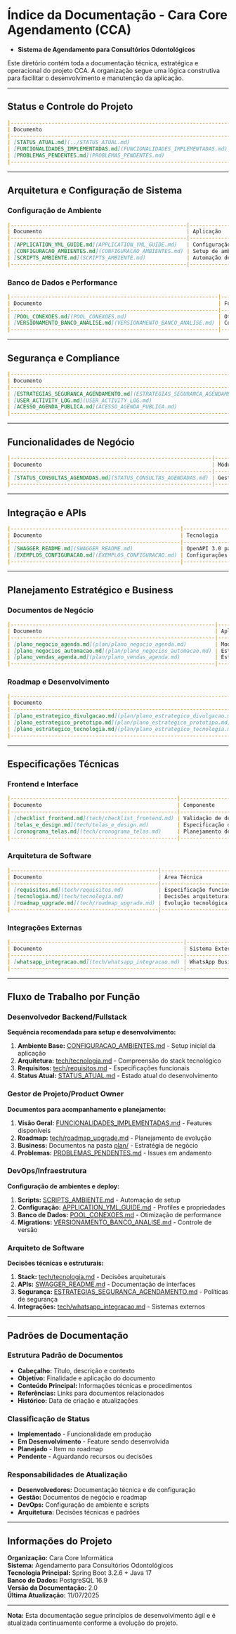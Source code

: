 # Índice da Documentação - Cara Core Agendamento (CCA)

- **Sistema de Agendamento para Consultórios Odontológicos**

Este diretório contém toda a documentação técnica, estratégica e operacional do projeto CCA. A organização segue uma lógica construtiva para facilitar o desenvolvimento e manutenção da aplicação.

---

## Status e Controle do Projeto

```markdown
|----------------------------------------------------------------------|------------------------------------------------------|------------------|
| Documento                                                            | Descrição                                            | Responsabilidade |
|----------------------------------------------------------------------|------------------------------------------------------|------------------|
| [STATUS_ATUAL.md](../STATUS_ATUAL.md)                                | Status completo do desenvolvimento e funcionalidades | Gestão de Projeto |
| [FUNCIONALIDADES_IMPLEMENTADAS.md](FUNCIONALIDADES_IMPLEMENTADAS.md) | Lista detalhada de funcionalidades já implementadas  | Desenvolvimento   |
| [PROBLEMAS_PENDENTES.md](PROBLEMAS_PENDENTES.md)                     | Problemas conhecidos e suas soluções                 | Suporte Técnico           |
|----------------------------------------------------------------------|------------------------------------------------------|-------------------|
```

---

## Arquitetura e Configuração de Sistema

### Configuração de Ambiente

```markdown
|--------------------------------------------------------|---------------------------------------------|-------------------------|
| Documento                                              | Aplicação                                   | Fase de Desenvolvimento |
|--------------------------------------------------------|---------------------------------------------|-------------------------|
| [APPLICATION_YML_GUIDE.md](APPLICATION_YML_GUIDE.md)   | Configuração de profiles e propriedades     | Setup Inicial           |
| [CONFIGURACAO_AMBIENTES.md](CONFIGURACAO_AMBIENTES.md) | Setup de ambientes (local, teste, produção) | DevOps                  |
| [SCRIPTS_AMBIENTE.md](SCRIPTS_AMBIENTE.md)             | Automação de inicialização                  | Produtividade           |
|--------------------------------------------------------|---------------------------------------------|-------------------------|
```

### Banco de Dados e Performance

```markdown
|------------------------------------------------------------------|---------------------------------------|----------------------|
| Documento                                                        | Foco Técnico                          | Impacto              |
|------------------------------------------------------------------|---------------------------------------|----------------------|
| [POOL_CONEXOES.md](POOL_CONEXOES.md)                             | Otimização de conexões com PostgreSQL | Performance          |
| [VERSIONAMENTO_BANCO_ANALISE.md](VERSIONAMENTO_BANCO_ANALISE.md) | Controle de migrations com Flyway     | Integridade de Dados |
|------------------------------------------------------------------|---------------------------------------|----------------------|
```

---

## Segurança e Compliance

```markdown
|------------------------------------------------------------------------------|-----------------------------------|----------------|
| Documento                                                                    | Área de Aplicação                 | Regulamentação |
|------------------------------------------------------------------------------|-----------------------------------|----------------|
| [ESTRATEGIAS_SEGURANCA_AGENDAMENTO.md](ESTRATEGIAS_SEGURANCA_AGENDAMENTO.md) | Proteção de dados de agendamentos | LGPD           |
| [USER_ACTIVITY_LOG.md](USER_ACTIVITY_LOG.md)                                 | Auditoria de ações dos usuários   | Compliance     |
| [ACESSO_AGENDA_PUBLICA.md](ACESSO_AGENDA_PUBLICA.md)                         | Controle de autorização           | Segurança      |
|------------------------------------------------------------------------------|-----------------------------------|----------------|
```

---

## Funcionalidades de Negócio

```markdown
|----------------------------------------------------------------|---------------------------------|-----------------|
| Documento                                                      | Módulo do Sistema               | Stakeholder     |
|----------------------------------------------------------------|---------------------------------|-----------------|
| [STATUS_CONSULTAS_AGENDADAS.md](STATUS_CONSULTAS_AGENDADAS.md) | Gestão de consultas e workflows | Usuários Finais |
|----------------------------------------------------------------|---------------------------------|-----------------|
```

---

## Integração e APIs

```markdown
|------------------------------------------------------|---------------------------------------|------------------------------|
| Documento                                            | Tecnologia                            | Finalidade                   |
|------------------------------------------------------|---------------------------------------|------------------------------|
| [SWAGGER_README.md](SWAGGER_README.md)               | OpenAPI 3.0 para documentação de APIs | Desenvolvimento e Integração |
| [EXEMPLOS_CONFIGURACAO.md](EXEMPLOS_CONFIGURACAO.md) | Configurações práticas do sistema     | Implementação                |
|------------------------------------------------------|---------------------------------------|------------------------------|
```

---

## Planejamento Estratégico e Business

### Documentos de Negócio

```markdown
|-----------------------------------------------------------------|-----------------------------------------|------------------|
| Documento                                                       | Aplicação no Negócio                    | Público-Alvo     |
|-----------------------------------------------------------------|-----------------------------------------|------------------|
| [plano_negocio_agenda.md](plan/plano_negocio_agenda.md)         | Modelagem de negócio para agendamentos  | Gestão Comercial |
| [plano_negocios_automacao.md](plan/plano_negocios_automacao.md) | Estratégias de automação de processos   | Operações        |
| [plano_vendas_agenda.md](plan/plano_vendas_agenda.md)           | Estratégias de comercialização          | Vendas           |
|-----------------------------------------------------------------|-----------------------------------------|------------------|
```

### Roadmap e Desenvolvimento

```markdown
|-------------------------------------------------------------------------|----------------------|-------------------------|
| Documento                                                               | Fase do Projeto      | Aplicação               |
|-------------------------------------------------------------------------|----------------------|-------------------------|
| [plano_estrategico_divulgacao.md](plan/plano_estrategico_divulgacao.md) | Lançamento           | Marketing e Comunicação |
| [plano_estrategico_prototipo.md](plan/plano_estrategico_prototipo.md)   | MVP                  | Validação de Conceito   |
| [plano_estrategico_tecnologia.md](plan/plano_estrategico_tecnologia.md) | Evolução Tecnológica | Arquitetura de Software |
|-------------------------------------------------------------------------|----------------------|-------------------------|
```

---

## Especificações Técnicas

### Frontend e Interface

```markdown
|-----------------------------------------------------|---------------------------------|-----------------------|
| Documento                                           | Componente                      | Framework             |
|-----------------------------------------------------|---------------------------------|-----------------------|
| [checklist_frontend.md](tech/checklist_frontend.md) | Validação de desenvolvimento    | Thymeleaf + Bootstrap |
| [telas_e_design.md](tech/telas_e_design.md)         | Especificação de interfaces     | UI/UX                 |
| [cronograma_telas.md](tech/cronograma_telas.md)     | Planejamento de desenvolvimento | Gestão de Projeto     |
|-----------------------------------------------------|---------------------------------|-----------------------|
```

### Arquitetura de Software

```markdown
|-----------------------------------------------|-----------------------------------------|----------------------|
| Documento                                     | Área Técnica                            | Framework/Tecnologia |
|-----------------------------------------------|-----------------------------------------|----------------------|
| [requisitos.md](tech/requisitos.md)           | Especificação funcional e não funcional | Spring Boot          |
| [tecnologia.md](tech/tecnologia.md)           | Decisões arquiteturais                  | Java 17 + PostgreSQL |
| [roadmap_upgrade.md](tech/roadmap_upgrade.md) | Evolução tecnológica                    | Stack Completo       |
|-----------------------------------------------|-----------------------------------------|----------------------|
```

### Integrações Externas

```markdown
|-------------------------------------------------------|-----------------------|-------------------------|
| Documento                                             | Sistema Externo       | Status de Implementação |
|-------------------------------------------------------|-----------------------|-------------------------|
| [whatsapp_integracao.md](tech/whatsapp_integracao.md) | WhatsApp Business API | Em desenvolvimento      |
|-------------------------------------------------------|-----------------------|-------------------------|
```

---

## Fluxo de Trabalho por Função

### Desenvolvedor Backend/Fullstack

**Sequência recomendada para setup e desenvolvimento:**

1. **Ambiente Base:** [CONFIGURACAO_AMBIENTES.md](CONFIGURACAO_AMBIENTES.md) - Setup inicial da aplicação
2. **Arquitetura:** [tech/tecnologia.md](tech/tecnologia.md) - Compreensão do stack tecnológico  
3. **Requisitos:** [tech/requisitos.md](tech/requisitos.md) - Especificações funcionais
4. **Status Atual:** [STATUS_ATUAL.md](../STATUS_ATUAL.md) - Estado atual do desenvolvimento

### Gestor de Projeto/Product Owner

**Documentos para acompanhamento e planejamento:**

1. **Visão Geral:** [FUNCIONALIDADES_IMPLEMENTADAS.md](FUNCIONALIDADES_IMPLEMENTADAS.md) - Features disponíveis
2. **Roadmap:** [tech/roadmap_upgrade.md](tech/roadmap_upgrade.md) - Planejamento de evolução
3. **Business:** Documentos na pasta [plan/](plan/) - Estratégia de negócio
4. **Problemas:** [PROBLEMAS_PENDENTES.md](PROBLEMAS_PENDENTES.md) - Issues em andamento

### DevOps/Infraestrutura

**Configuração de ambientes e deploy:**

1. **Scripts:** [SCRIPTS_AMBIENTE.md](SCRIPTS_AMBIENTE.md) - Automação de setup
2. **Configuração:** [APPLICATION_YML_GUIDE.md](APPLICATION_YML_GUIDE.md) - Profiles e propriedades
3. **Banco de Dados:** [POOL_CONEXOES.md](POOL_CONEXOES.md) - Otimização de performance
4. **Migrations:** [VERSIONAMENTO_BANCO_ANALISE.md](VERSIONAMENTO_BANCO_ANALISE.md) - Controle de versão

### Arquiteto de Software

**Decisões técnicas e estruturais:**

1. **Stack:** [tech/tecnologia.md](tech/tecnologia.md) - Decisões arquiteturais
2. **APIs:** [SWAGGER_README.md](SWAGGER_README.md) - Documentação de interfaces
3. **Segurança:** [ESTRATEGIAS_SEGURANCA_AGENDAMENTO.md](ESTRATEGIAS_SEGURANCA_AGENDAMENTO.md) - Políticas de segurança
4. **Integrações:** [tech/whatsapp_integracao.md](tech/whatsapp_integracao.md) - Sistemas externos

---

## Padrões de Documentação

### Estrutura Padrão de Documentos

- **Cabeçalho:** Título, descrição e contexto
- **Objetivo:** Finalidade e aplicação do documento  
- **Conteúdo Principal:** Informações técnicas e procedimentos
- **Referências:** Links para documentos relacionados
- **Histórico:** Data de criação e atualizações

### Classificação de Status

- **Implementado** - Funcionalidade em produção
- **Em Desenvolvimento** - Feature sendo desenvolvida
- **Planejado** - Item no roadmap
- **Pendente** - Aguardando recursos ou decisões

### Responsabilidades de Atualização

- **Desenvolvedores:** Documentação técnica e de configuração
- **Gestão:** Documentos de negócio e roadmap
- **DevOps:** Configuração de ambiente e scripts
- **Arquitetura:** Decisões técnicas e padrões

---

## Informações do Projeto

**Organização:** Cara Core Informática  
**Sistema:** Agendamento para Consultórios Odontológicos  
**Tecnologia Principal:** Spring Boot 3.2.6 + Java 17  
**Banco de Dados:** PostgreSQL 16.9  
**Versão da Documentação:** 2.0  
**Última Atualização:** 11/07/2025

---

**Nota:** Esta documentação segue princípios de desenvolvimento ágil e é atualizada continuamente conforme a evolução do projeto.
